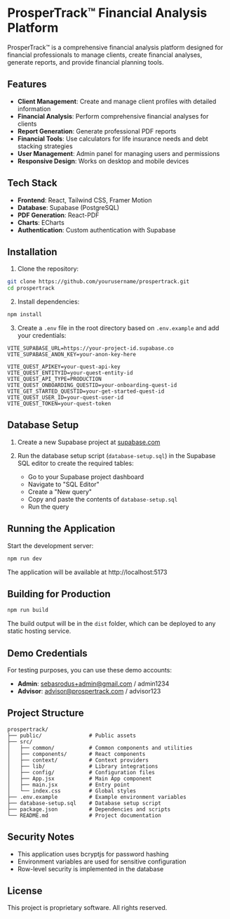 # ProsperTrack™ Financial Analysis Platform

ProsperTrack™ is a comprehensive financial analysis platform designed for financial professionals to manage clients, create financial analyses, generate reports, and provide financial planning tools.

## Features

- **Client Management**: Create and manage client profiles with detailed information
- **Financial Analysis**: Perform comprehensive financial analyses for clients
- **Report Generation**: Generate professional PDF reports
- **Financial Tools**: Use calculators for life insurance needs and debt stacking strategies
- **User Management**: Admin panel for managing users and permissions
- **Responsive Design**: Works on desktop and mobile devices

## Tech Stack

- **Frontend**: React, Tailwind CSS, Framer Motion
- **Database**: Supabase (PostgreSQL)
- **PDF Generation**: React-PDF
- **Charts**: ECharts
- **Authentication**: Custom authentication with Supabase

## Installation

1. Clone the repository:
```bash
git clone https://github.com/yourusername/prospertrack.git
cd prospertrack
```

2. Install dependencies:
```bash
npm install
```

3. Create a `.env` file in the root directory based on `.env.example` and add your credentials:
```
VITE_SUPABASE_URL=https://your-project-id.supabase.co
VITE_SUPABASE_ANON_KEY=your-anon-key-here

VITE_QUEST_APIKEY=your-quest-api-key
VITE_QUEST_ENTITYID=your-quest-entity-id
VITE_QUEST_API_TYPE=PRODUCTION
VITE_QUEST_ONBOARDING_QUESTID=your-onboarding-quest-id
VITE_GET_STARTED_QUESTID=your-get-started-quest-id
VITE_QUEST_USER_ID=your-quest-user-id
VITE_QUEST_TOKEN=your-quest-token
```

## Database Setup

1. Create a new Supabase project at [supabase.com](https://supabase.com)

2. Run the database setup script (`database-setup.sql`) in the Supabase SQL editor to create the required tables:
   - Go to your Supabase project dashboard
   - Navigate to "SQL Editor"
   - Create a "New query"
   - Copy and paste the contents of `database-setup.sql`
   - Run the query

## Running the Application

Start the development server:
```bash
npm run dev
```

The application will be available at http://localhost:5173

## Building for Production

```bash
npm run build
```

The build output will be in the `dist` folder, which can be deployed to any static hosting service.

## Demo Credentials

For testing purposes, you can use these demo accounts:

- **Admin**: sebasrodus+admin@gmail.com / admin1234
- **Advisor**: advisor@prospertrack.com / advisor123

## Project Structure

```
prospertrack/
├── public/               # Public assets
├── src/
│   ├── common/           # Common components and utilities
│   ├── components/       # React components
│   ├── context/          # Context providers
│   ├── lib/              # Library integrations
│   ├── config/           # Configuration files
│   ├── App.jsx           # Main App component
│   ├── main.jsx          # Entry point
│   └── index.css         # Global styles
├── .env.example          # Example environment variables
├── database-setup.sql    # Database setup script
├── package.json          # Dependencies and scripts
└── README.md             # Project documentation
```

## Security Notes

- This application uses bcryptjs for password hashing
- Environment variables are used for sensitive configuration
- Row-level security is implemented in the database

## License

This project is proprietary software. All rights reserved.
